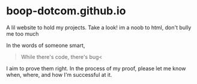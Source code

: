 # boop-dotcom.github.io
A lil website to hold my projects. Take a look!
im a noob to html, don't bully me too much

In the words of someone smart,
> While there's code, there's bug<

I aim to prove them right. In the process of my proof, please let me know when, where, and how I'm successful at it.
